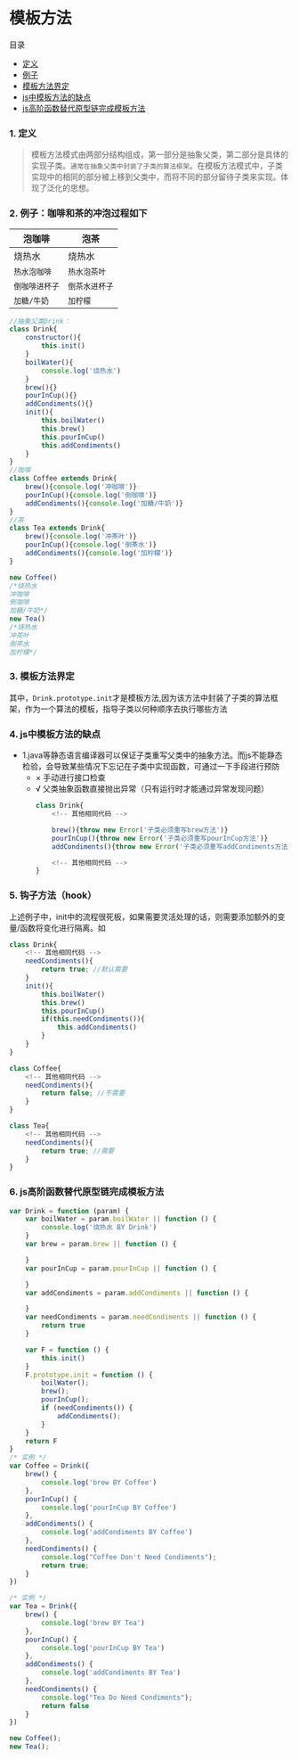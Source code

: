 # 模板方法
目录
- [定义](#define)
- [例子](#example)
- [模板方法界定](#template)
- [js中模板方法的缺点](#weak)
- [js高阶函数替代原型链完成模板方法](#function)

<span id="difine" />

### 1. 定义
 
> 模板方法模式由两部分结构组成，第一部分是抽象父类，第二部分是具体的实现子类。`通常在抽象父类中封装了子类的算法框架`。在模板方法模式中，子类实现中的相同的部分被上移到父类中，而将不同的部分留待子类来实现。体现了泛化的思想。

<span id="example" />

### 2. 例子：咖啡和茶的冲泡过程如下

泡咖啡|泡茶
---|---
烧热水|烧热水
`热水泡咖啡`|`热水泡茶叶`
`倒咖啡进杯子`|`倒茶水进杯子`
`加糖/牛奶`|`加柠檬`

```js
//抽象父类Drink：
class Drink{
    constructor(){
        this.init()
    }
    boilWater(){
        console.log('烧热水')
    }
    brew(){}
    pourInCup(){}
    addCondiments(){}
    init(){
        this.boilWater()
        this.brew()
        this.pourInCup()
        this.addCondiments()
    }
}
//咖啡
class Coffee extends Drink{
    brew(){console.log('冲咖啡')}
    pourInCup(){console.log('倒咖啡')}
    addCondiments(){console.log('加糖/牛奶')}
}
//茶
class Tea extends Drink{
    brew(){console.log('冲茶叶')}
    pourInCup(){console.log('倒茶水')}
    addCondiments(){console.log('加柠檬')}
}

new Coffee()
/*烧热水
冲咖啡
倒咖啡
加糖/牛奶*/
new Tea()
/*烧热水
冲茶叶
倒茶水
加柠檬*/
```

<span id="template" />

### 3. 模板方法界定
其中，`Drink.prototype.init`才是模板方法,因为该方法中封装了子类的算法框架，作为一个算法的模板，指导子类以何种顺序去执行哪些方法

<span id="weak" />

### 4. js中模板方法的缺点

- 1.java等静态语言编译器可以保证子类重写父类中的抽象方法。而js不能静态检验，会导致某些情况下忘记在子类中实现函数，可通过一下手段进行预防
    - × 手动进行接口检查
    - √ 父类抽象函数直接抛出异常（只有运行时才能通过异常发现问题）
        ```js
        class Drink{
            <!-- 其他相同代码 -->

            brew(){throw new Error('子类必须重写brew方法')}
            pourInCup(){throw new Error('子类必须重写pourInCup方法')}
            addCondiments(){throw new Error('子类必须重写addCondiments方法')}

            <!-- 其他相同代码 -->
        }
        ```

<span id="hook" />

### 5. 钩子方法（hook）

上述例子中，init中的流程很死板，如果需要灵活处理的话，则需要添加额外的变量/函数将变化进行隔离。如
```js
class Drink{
    <!-- 其他相同代码 -->
    needCondiments(){
        return true; //默认需要
    }
    init(){
        this.boilWater()
        this.brew()
        this.pourInCup()
        if(this.needCondiments()){
            this.addCondiments()
        }
    }
}

class Coffee{
    <!-- 其他相同代码 -->
    needCondiments(){
        return false; //不需要
    }
}

class Tea{
    <!-- 其他相同代码 -->
    needCondiments(){
        return true; //需要
    }
}
```


<span id="function" />

### 6. js高阶函数替代原型链完成模板方法
```js
var Drink = function (param) {
    var boilWater = param.boilWater || function () {
        console.log('烧热水 BY Drink')
    }
    var brew = param.brew || function () {

    }
    var pourInCup = param.pourInCup || function () {

    }
    var addCondiments = param.addCondiments || function () {

    }
    var needCondiments = param.needCondiments || function () {
        return true
    }

    var F = function () {
        this.init()
    }
    F.prototype.init = function () {
        boilWater();
        brew();
        pourInCup();
        if (needCondiments()) {
            addCondiments();
        }
    }
    return F
}
/* 实例 */
var Coffee = Drink({
    brew() {
        console.log('brew BY Coffee')
    },
    pourInCup() {
        console.log('pourInCup BY Coffee')
    },
    addCondiments() {
        console.log('addCondiments BY Coffee')
    },
    needCondiments() {
        console.log("Coffee Don't Need Condiments");
        return true;
    }
})

/* 实例 */
var Tea = Drink({
    brew() {
        console.log('brew BY Tea')
    },
    pourInCup() {
        console.log('pourInCup BY Tea')
    },
    addCondiments() {
        console.log('addCondiments BY Tea')
    },
    needCondiments() {
        console.log("Tea Do Need Condiments");
        return false
    }
})

new Coffee();
new Tea();
```